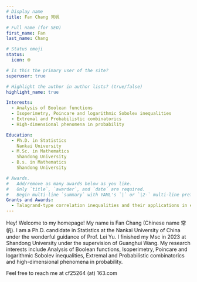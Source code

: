 ```yaml
---
# Display name
title: Fan Chang 常帆

# Full name (for SEO)
first_name: Fan
last_name: Chang

# Status emoji
status:
  icon: 🌐

# Is this the primary user of the site?
superuser: true

# Highlight the author in author lists? (true/false)
highlight_name: true

Interests:
  - Analysis of Boolean functions
  - Isoperimetry, Poincare and logarithmic Sobolev inequalities 
  - Extremal and Probabilistic combinatorics
  - High-dimensional phenomena in probability

Education:
  - Ph.D. in Statistics
    Nankai University
  - M.Sc. in Mathematics
    Shandong University
  - B.s. in Mathematics
    Shandong University

# Awards.
#   Add/remove as many awards below as you like.
#   Only `title`, `awarder`, and `date` are required.
#   Begin multi-line `summary` with YAML's `|` or `|2-` multi-line prefix and indent 2 spaces below.
Grants and Awards:
  - Talagrand-type correlation inequalities and their applications in extremal combinatorics, NSFC, 2025-2026
---
```


Hey! Welcome to my homepage! My name is Fan Chang (Chinese name 常帆). I am a Ph.D. candidate in Statistics at the Nankai University of China under the wonderful guidance of Prof. Lei Yu. I finished my Msc in 2023 at Shandong University under the supervision of Guanghui Wang. My research interests include Analysis of Boolean functions, Isoperimetry, Poincare and logarithmic Sobolev inequalities, Extremal and Probabilistic combinatorics and high-dimensional phenomena in probability. 

Feel free to reach me at cf25264 (at) 163.com